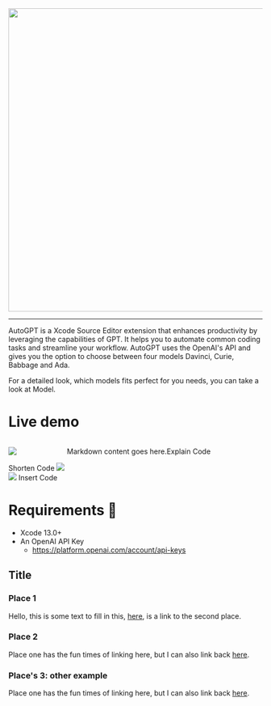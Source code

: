 <div align="center">
  <img src="https://user-images.githubusercontent.com/26815443/220186824-96a525aa-64c4-48a9-bfc1-693521fa74c6.png" width="600"/>
</div>

--------

AutoGPT is a Xcode Source Editor extension that enhances productivity by leveraging the capabilities of GPT. It helps you to automate common coding tasks and streamline your workflow. AutoGPT uses the OpenAI's API and gives you the option to choose between four models Davinci, Curie, Babbage and Ada. 

For a detailed look, which models fits perfect for you needs, you can take a look at Model.

# Live demo
<div style="display:flex; align-items:center;">
  <img src="https://user-images.githubusercontent.com/26815443/221001328-75ad4da6-36da-4974-a1d9-3bfe845cd6a3.gif"/> 
  <div style="margin-left: 100px;">

Markdown content goes here.

</div>
   Explain Code
  </div>
  <div>
Shorten Code 
  <img src="https://user-images.githubusercontent.com/26815443/221001340-d7e6c7f1-1a59-405d-8bc0-1f57cdacdb78.gif"/>
   </div>
    <div>
<img src="https://user-images.githubusercontent.com/26815443/221001359-67a1e7cb-7546-49f3-97fd-3b4860636997.gif"/>
 Insert Code
 </div>


# Requirements 🚨

* Xcode 13.0+
* An OpenAI API Key
  * https://platform.openai.com/account/api-keys

## Title

### Place 1

Hello, this is some text to fill in this, [here](#place-2), is a link to the second place.

### Place 2

Place one has the fun times of linking here, but I can also link back [here](#place-1).

### Place's 3: other example

Place one has the fun times of linking here, but I can also link back [here](#places-3-other-example).
